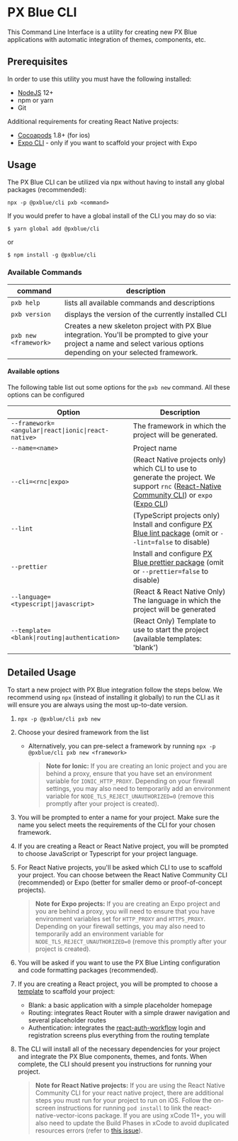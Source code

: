 # PX Blue CLI

This Command Line Interface is a utility for creating new PX Blue applications with automatic integration of themes, components, etc.

## Prerequisites

In order to use this utility you must have the following installed:

-   [NodeJS](https://nodejs.org/en/download/) 12+
-   npm or yarn
-   Git

Additional requirements for creating React Native projects:

-   [Cocoapods](https://cocoapods.org/) 1.8+ (for ios)
-   [Expo CLI](https://docs.expo.io/versions/latest/workflow/expo-cli/) - only if you want to scaffold your project with Expo

## Usage

The PX Blue CLI can be utilized via npx without having to install any global packages (recommended):

```
npx -p @pxblue/cli pxb <command>
```

If you would prefer to have a global install of the CLI you may do so via:

```shell
$ yarn global add @pxblue/cli
```

or

```shell
$ npm install -g @pxblue/cli
```

### Available Commands

| command               | description                                                                                                                                                              |
| --------------------- | ------------------------------------------------------------------------------------------------------------------------------------------------------------------------ |
| `pxb help`            | lists all available commands and descriptions                                                                                                                            |
| `pxb version`         | displays the version of the currently installed CLI                                                                                                                      |
| `pxb new <framework>` | Creates a new skeleton project with PX Blue integration. You'll be prompted to give your project a name and select various options depending on your selected framework. |

#### Available options

The following table list out some options for the `pxb new` command. All these options can be configured

| Option                                                         | Description                                                                                                                                                                                                                           |
| -------------------------------------------------------------- | ------------------------------------------------------------------------------------------------------------------------------------------------------------------------------------------------------------------------------------- |
| <code>--framework=<angular\|react\|ionic\|react-native></code> | The framework in which the project will be generated.                                                                                                                                                                                 |
| ```--name=<name>```                                               | Project name                                                                                                                                                                                                                       |
| <code>--cli=<rnc\|expo></code>                                 | (React Native projects only) which CLI to use to generate the project. We support `rnc` ([React-Native Community CLI](https://github.com/react-native-community/cli)) or `expo` ([Expo CLI](https://docs.expo.io/workflow/expo-cli/)) |
| `--lint`                                                       | (TypeScript projects only) Install and configure [PX Blue lint package](https://www.npmjs.com/package/@pxblue/eslint-config) (omit or `--lint=false` to disable)                                                                      |
| `--prettier`                                                   | Install and configure [PX Blue prettier package](https://www.npmjs.com/package/@pxblue/prettier-config) (omit or `--prettier=false` to disable)                                                                                       |
| <code>--language=<typescript\|javascript></code>               | (React & React Native Only) The language in which the project will be generated                                                                                                                                                       |
| <code>--template=<blank\|routing\|authentication></code>                        | (React Only) Template to use to start the project (available templates: 'blank')                                                                                                                                                      |

## Detailed Usage

To start a new project with PX Blue integration follow the steps below. We recommend using `npx` (instead of installing it globally) to run the CLI as it will ensure you are always using the most up-to-date version.

1. `npx -p @pxblue/cli pxb new`
2. Choose your desired framework from the list

    - Alternatively, you can pre-select a framework by running `npx -p @pxblue/cli pxb new <framework>`

        > **Note for Ionic:** If you are creating an Ionic project and you are behind a proxy, ensure that you have set an environment variable for `IONIC_HTTP_PROXY`. Depending on your firewall settings, you may also need to temporarily add an environment variable for `NODE_TLS_REJECT_UNAUTHORIZED=0` (remove this promptly after your project is created).

3. You will be prompted to enter a name for your project. Make sure the name you select meets the requirements of the CLI for your chosen framework.
4. If you are creating a React or React Native project, you will be prompted to choose JavaScript or Typescript for your project language.
5. For React Native projects, you'll be asked which CLI to use to scaffold your project. You can choose between the React Native Community CLI (recommended) or Expo (better for smaller demo or proof-of-concept projects).

    > **Note for Expo projects:** If you are creating an Expo project and you are behind a proxy, you will need to ensure that you have environment variables set for `HTTP_PROXY` and `HTTPS_PROXY`. Depending on your firewall settings, you may also need to temporarily add an environment variable for `NODE_TLS_REJECT_UNAUTHORIZED=0` (remove this promptly after your project is created).

6. You will be asked if you want to use the PX Blue Linting configuration and code formatting packages (recommended).
4. If you are creating a React project, you will be prompted to choose a [template](https://github.com/pxblue/react-cli-templates) to scaffold your project:
    -   Blank: a basic application with a simple placeholder homepage
    -   Routing: integrates React Router with a simple drawer navigation and several placeholder routes
    -   Authentication: integrates the [react-auth-workflow](https://www.npmjs.com/package/@pxblue/react-auth-workflow) login and registration screens plus everything from the routing template
7. The CLI will install all of the necessary dependencies for your project and integrate the PX Blue components, themes, and fonts. When complete, the CLI should present you instructions for running your project.

    > **Note for React Native projects:** If you are using the React Native Community CLI for your react native project, there are additional steps you must run for your project to run on iOS. Follow the on-screen instructions for running `pod install` to link the react-native-vector-icons package. If you are using xCode 11+, you will also need to update the Build Phases in xCode to avoid duplicated resources errors (refer to [this issue](https://github.com/oblador/react-native-vector-icons/issues/1074)).
